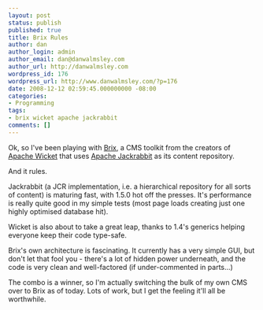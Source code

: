 ```yaml
---
layout: post
status: publish
published: true
title: Brix Rules
author: dan
author_login: admin
author_email: dan@danwalmsley.com
author_url: http://danwalmsley.com
wordpress_id: 176
wordpress_url: http://www.danwalmsley.com/?p=176
date: 2008-12-12 02:59:45.000000000 -08:00
categories:
- Programming
tags:
- brix wicket apache jackrabbit
comments: []
---
```

Ok, so I've been playing with <a href="http://code.google.com/p/brix-cms/">Brix</a>, a CMS toolkit from the creators of <a href="http://wicket.apache.org">Apache Wicket</a> that uses <a href="http://jackrabbit.apache.org">Apache Jackrabbit</a> as its content repository.

And it rules.

Jackrabbit (a JCR implementation, i.e. a hierarchical repository for all sorts of content) is maturing fast, with 1.5.0 hot off the presses. It's performance is really quite good in my simple tests (most page loads creating just one highly optimised database hit).

Wicket is also about to take a great leap, thanks to 1.4's generics helping everyone keep their code type-safe.

Brix's own architecture is fascinating. It currently has a very simple GUI, but don't let that fool you - there's a lot of hidden power underneath, and the code is very clean and well-factored (if under-commented in parts...)

The combo is a winner, so I'm actually switching the bulk of my own CMS over to Brix as of today. Lots of work, but I get the feeling it'll all be worthwhile.
